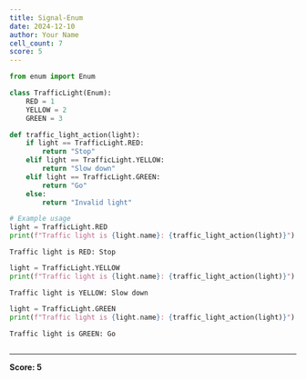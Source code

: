 ```yaml
---
title: Signal-Enum
date: 2024-12-10
author: Your Name
cell_count: 7
score: 5
---
```


```python
from enum import Enum
```


```python
class TrafficLight(Enum):
    RED = 1
    YELLOW = 2
    GREEN = 3
```


```python
def traffic_light_action(light):
    if light == TrafficLight.RED:
        return "Stop"
    elif light == TrafficLight.YELLOW:
        return "Slow down"
    elif light == TrafficLight.GREEN:
        return "Go"
    else:
        return "Invalid light"
```


```python
# Example usage
light = TrafficLight.RED
print(f"Traffic light is {light.name}: {traffic_light_action(light)}")
```

    Traffic light is RED: Stop



```python
light = TrafficLight.YELLOW
print(f"Traffic light is {light.name}: {traffic_light_action(light)}")
```

    Traffic light is YELLOW: Slow down



```python
light = TrafficLight.GREEN
print(f"Traffic light is {light.name}: {traffic_light_action(light)}")
```

    Traffic light is GREEN: Go



```python

```


---
**Score: 5**
